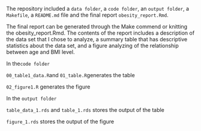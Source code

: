 The repository included a `data folder`, a `code folder`, an `output folder`, a `Makefile`, a `README.md` file and the final report `obesity_report.Rmd`.


The final report can be generated through the Make commend or knitting the obesity_report.Rmd. The contents of the report includes a description of the data set that I chose to analyze, a summary table that has descriptive statistics about the data set, and a figure analyzing of the relationship between age and BMI level.


In the`code folder`

  `00_table1_data.R`and `01_table.R`generates the table
  
  `02_figure1.R` generates the figure


In the `output folder`

  `table_data_1.rds` and `table_1.rds` stores the output of the table
  
  `figure_1.rds` stores the output of the figure